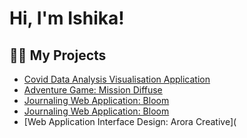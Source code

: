 <h1>Hi, I'm Ishika!</h1>

<h2>👨‍💻 My Projects</h2>

  - [Covid Data Analysis Visualisation Application](https://github.com/aroraishikaa/CovidDataAnalysisVisualisation/tree/main)
  - [Adventure Game: Mission Diffuse](https://github.com/aroraishikaa/AdventureGameMissionDiffuse)
  - [Journaling Web Application: Bloom](https://github.com/aroraishikaa/JournallingWebApplicationBloom)
  - [Journaling Web Application: Bloom](https://github.com/aroraishikaa/JournallingWebApplicationBloom)
  - [Web Application Interface Design: Arora Creative](
<!--
**aroraishikaa/aroraishikaa** is a ✨ _special_ ✨ repository because its `README.md` (this file) appears on your GitHub profile.
